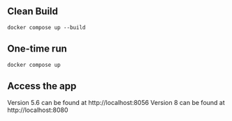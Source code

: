 ## Clean Build
```
docker compose up --build
```

## One-time run
```
docker compose up
```

## Access the app
Version 5.6 can be found at http://localhost:8056
Version 8 can be found at http://localhost:8080